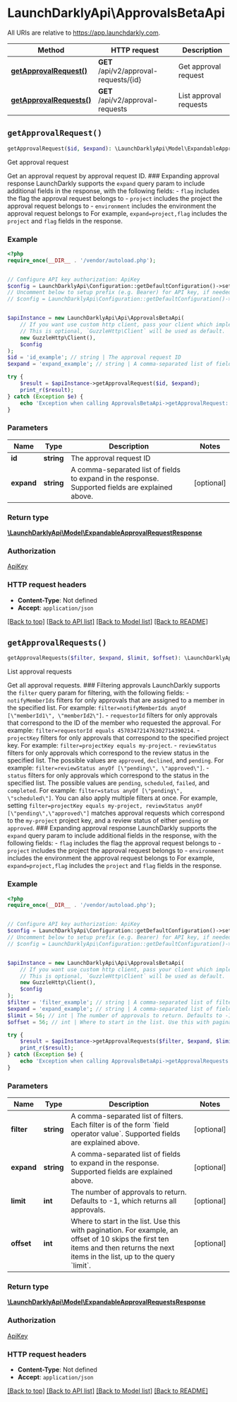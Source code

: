 # LaunchDarklyApi\ApprovalsBetaApi

All URIs are relative to https://app.launchdarkly.com.

Method | HTTP request | Description
------------- | ------------- | -------------
[**getApprovalRequest()**](ApprovalsBetaApi.md#getApprovalRequest) | **GET** /api/v2/approval-requests/{id} | Get approval request
[**getApprovalRequests()**](ApprovalsBetaApi.md#getApprovalRequests) | **GET** /api/v2/approval-requests | List approval requests


## `getApprovalRequest()`

```php
getApprovalRequest($id, $expand): \LaunchDarklyApi\Model\ExpandableApprovalRequestResponse
```

Get approval request

Get an approval request by approval request ID.  ### Expanding approval response  LaunchDarkly supports the `expand` query param to include additional fields in the response, with the following fields:  - `flag` includes the flag the approval request belongs to - `project` includes the project the approval request belongs to - `environment` includes the environment the approval request belongs to  For example, `expand=project,flag` includes the `project` and `flag` fields in the response.

### Example

```php
<?php
require_once(__DIR__ . '/vendor/autoload.php');


// Configure API key authorization: ApiKey
$config = LaunchDarklyApi\Configuration::getDefaultConfiguration()->setApiKey('Authorization', 'YOUR_API_KEY');
// Uncomment below to setup prefix (e.g. Bearer) for API key, if needed
// $config = LaunchDarklyApi\Configuration::getDefaultConfiguration()->setApiKeyPrefix('Authorization', 'Bearer');


$apiInstance = new LaunchDarklyApi\Api\ApprovalsBetaApi(
    // If you want use custom http client, pass your client which implements `GuzzleHttp\ClientInterface`.
    // This is optional, `GuzzleHttp\Client` will be used as default.
    new GuzzleHttp\Client(),
    $config
);
$id = 'id_example'; // string | The approval request ID
$expand = 'expand_example'; // string | A comma-separated list of fields to expand in the response. Supported fields are explained above.

try {
    $result = $apiInstance->getApprovalRequest($id, $expand);
    print_r($result);
} catch (Exception $e) {
    echo 'Exception when calling ApprovalsBetaApi->getApprovalRequest: ', $e->getMessage(), PHP_EOL;
}
```

### Parameters

Name | Type | Description  | Notes
------------- | ------------- | ------------- | -------------
 **id** | **string**| The approval request ID |
 **expand** | **string**| A comma-separated list of fields to expand in the response. Supported fields are explained above. | [optional]

### Return type

[**\LaunchDarklyApi\Model\ExpandableApprovalRequestResponse**](../Model/ExpandableApprovalRequestResponse.md)

### Authorization

[ApiKey](../../README.md#ApiKey)

### HTTP request headers

- **Content-Type**: Not defined
- **Accept**: `application/json`

[[Back to top]](#) [[Back to API list]](../../README.md#endpoints)
[[Back to Model list]](../../README.md#models)
[[Back to README]](../../README.md)

## `getApprovalRequests()`

```php
getApprovalRequests($filter, $expand, $limit, $offset): \LaunchDarklyApi\Model\ExpandableApprovalRequestsResponse
```

List approval requests

Get all approval requests.  ### Filtering approvals  LaunchDarkly supports the `filter` query param for filtering, with the following fields:  - `notifyMemberIds` filters for only approvals that are assigned to a member in the specified list. For example: `filter=notifyMemberIds anyOf [\"memberId1\", \"memberId2\"]`. - `requestorId` filters for only approvals that correspond to the ID of the member who requested the approval. For example: `filter=requestorId equals 457034721476302714390214`. - `projectKey` filters for only approvals that correspond to the specified project key. For example: `filter=projectKey equals my-project`. - `reviewStatus` filters for only approvals which correspond to the review status in the specified list. The possible values are `approved`, `declined`, and `pending`. For example: `filter=reviewStatus anyOf [\"pending\", \"approved\"]`. - `status` filters for only approvals which correspond to the status in the specified list. The possible values are `pending`, `scheduled`, `failed`, and `completed`. For example: `filter=status anyOf [\"pending\", \"scheduled\"]`.  You can also apply multiple filters at once. For example, setting `filter=projectKey equals my-project, reviewStatus anyOf [\"pending\",\"approved\"]` matches approval requests which correspond to the `my-project` project key, and a review status of either `pending` or `approved`.  ### Expanding approval response  LaunchDarkly supports the `expand` query param to include additional fields in the response, with the following fields:  - `flag` includes the flag the approval request belongs to - `project` includes the project the approval request belongs to - `environment` includes the environment the approval request belongs to  For example, `expand=project,flag` includes the `project` and `flag` fields in the response.

### Example

```php
<?php
require_once(__DIR__ . '/vendor/autoload.php');


// Configure API key authorization: ApiKey
$config = LaunchDarklyApi\Configuration::getDefaultConfiguration()->setApiKey('Authorization', 'YOUR_API_KEY');
// Uncomment below to setup prefix (e.g. Bearer) for API key, if needed
// $config = LaunchDarklyApi\Configuration::getDefaultConfiguration()->setApiKeyPrefix('Authorization', 'Bearer');


$apiInstance = new LaunchDarklyApi\Api\ApprovalsBetaApi(
    // If you want use custom http client, pass your client which implements `GuzzleHttp\ClientInterface`.
    // This is optional, `GuzzleHttp\Client` will be used as default.
    new GuzzleHttp\Client(),
    $config
);
$filter = 'filter_example'; // string | A comma-separated list of filters. Each filter is of the form `field operator value`. Supported fields are explained above.
$expand = 'expand_example'; // string | A comma-separated list of fields to expand in the response. Supported fields are explained above.
$limit = 56; // int | The number of approvals to return. Defaults to -1, which returns all approvals.
$offset = 56; // int | Where to start in the list. Use this with pagination. For example, an offset of 10 skips the first ten items and then returns the next items in the list, up to the query `limit`.

try {
    $result = $apiInstance->getApprovalRequests($filter, $expand, $limit, $offset);
    print_r($result);
} catch (Exception $e) {
    echo 'Exception when calling ApprovalsBetaApi->getApprovalRequests: ', $e->getMessage(), PHP_EOL;
}
```

### Parameters

Name | Type | Description  | Notes
------------- | ------------- | ------------- | -------------
 **filter** | **string**| A comma-separated list of filters. Each filter is of the form &#x60;field operator value&#x60;. Supported fields are explained above. | [optional]
 **expand** | **string**| A comma-separated list of fields to expand in the response. Supported fields are explained above. | [optional]
 **limit** | **int**| The number of approvals to return. Defaults to -1, which returns all approvals. | [optional]
 **offset** | **int**| Where to start in the list. Use this with pagination. For example, an offset of 10 skips the first ten items and then returns the next items in the list, up to the query &#x60;limit&#x60;. | [optional]

### Return type

[**\LaunchDarklyApi\Model\ExpandableApprovalRequestsResponse**](../Model/ExpandableApprovalRequestsResponse.md)

### Authorization

[ApiKey](../../README.md#ApiKey)

### HTTP request headers

- **Content-Type**: Not defined
- **Accept**: `application/json`

[[Back to top]](#) [[Back to API list]](../../README.md#endpoints)
[[Back to Model list]](../../README.md#models)
[[Back to README]](../../README.md)
